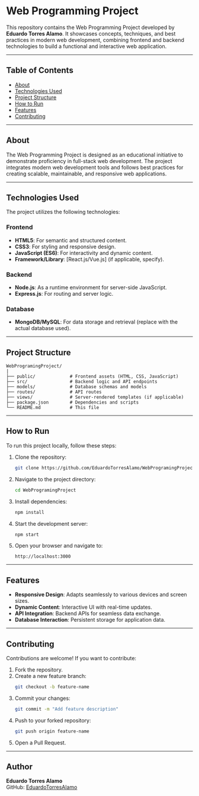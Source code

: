 # Web Programming Project

This repository contains the Web Programming Project developed by **Eduardo Torres Alamo**. It showcases concepts, techniques, and best practices in modern web development, combining frontend and backend technologies to build a functional and interactive web application.

---

## Table of Contents

- [About](#about)
- [Technologies Used](#technologies-used)
- [Project Structure](#project-structure)
- [How to Run](#how-to-run)
- [Features](#features)
- [Contributing](#contributing)

---

## About

The Web Programming Project is designed as an educational initiative to demonstrate proficiency in full-stack web development. The project integrates modern web development tools and follows best practices for creating scalable, maintainable, and responsive web applications.

---

## Technologies Used

The project utilizes the following technologies:

### Frontend
- **HTML5**: For semantic and structured content.
- **CSS3**: For styling and responsive design.
- **JavaScript (ES6)**: For interactivity and dynamic content.
- **Framework/Library**: [React.js/Vue.js] (if applicable, specify).

### Backend
- **Node.js**: As a runtime environment for server-side JavaScript.
- **Express.js**: For routing and server logic.

### Database
- **MongoDB/MySQL**: For data storage and retrieval (replace with the actual database used).

---

## Project Structure

```
WebProgramingProject/
|
├── public/             # Frontend assets (HTML, CSS, JavaScript)
├── src/                # Backend logic and API endpoints
├── models/             # Database schemas and models
├── routes/             # API routes
├── views/              # Server-rendered templates (if applicable)
├── package.json        # Dependencies and scripts
└── README.md           # This file
```

---

## How to Run

To run this project locally, follow these steps:

1. Clone the repository:
   ```bash
   git clone https://github.com/EduardoTorresAlamo/WebProgramingProject.git
   ```

2. Navigate to the project directory:
   ```bash
   cd WebProgramingProject
   ```

3. Install dependencies:
   ```bash
   npm install
   ```

4. Start the development server:
   ```bash
   npm start
   ```

5. Open your browser and navigate to:
   ```
   http://localhost:3000
   ```

---

## Features

- **Responsive Design**: Adapts seamlessly to various devices and screen sizes.
- **Dynamic Content**: Interactive UI with real-time updates.
- **API Integration**: Backend APIs for seamless data exchange.
- **Database Interaction**: Persistent storage for application data.

---

## Contributing

Contributions are welcome! If you want to contribute:

1. Fork the repository.
2. Create a new feature branch:
   ```bash
   git checkout -b feature-name
   ```
3. Commit your changes:
   ```bash
   git commit -m "Add feature description"
   ```
4. Push to your forked repository:
   ```bash
   git push origin feature-name
   ```
5. Open a Pull Request.

---

## Author

**Eduardo Torres Alamo**  
GitHub: [EduardoTorresAlamo](https://github.com/EduardoTorresAlamo)

